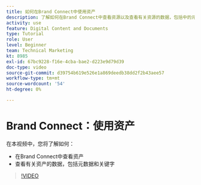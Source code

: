 ```yaml
---
title: 如何在Brand Connect中使用资产
description: 了解如何在Brand Connect中查看资源以及查看有关资源的数据，包括中的元数据和关键字 [!UICONTROL Workfront DAM].
activity: use
feature: Digital Content and Documents
type: Tutorial
role: User
level: Beginner
team: Technical Marketing
kt: 8985
exl-id: 67bc9228-f16e-4cba-bae2-d223e9d79d39
doc-type: video
source-git-commit: d39754b619e526e1a869deedb38dd2f2b43aee57
workflow-type: tm+mt
source-wordcount: '54'
ht-degree: 0%

---
```


# Brand Connect：使用资产

在本视频中，您将了解如何：

* 在Brand Connect中查看资产
* 查看有关资产的数据，包括元数据和关键字

>[!VIDEO](https://video.tv.adobe.com/v/335247/?quality=12)
